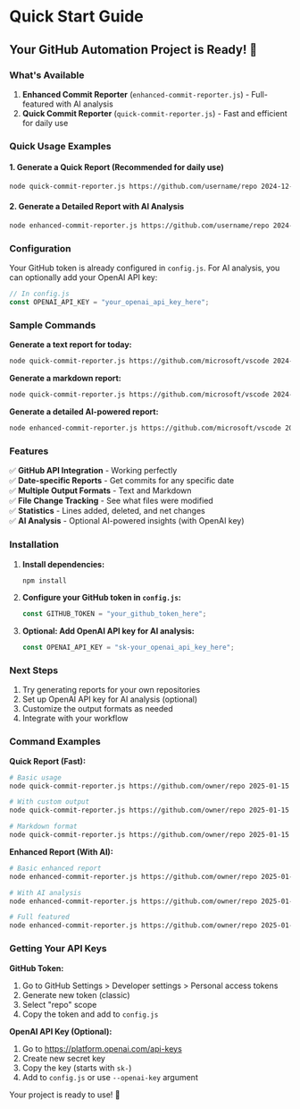 # Quick Start Guide

## Your GitHub Automation Project is Ready! 🚀

### What's Available

1. **Enhanced Commit Reporter** (`enhanced-commit-reporter.js`) - Full-featured with AI analysis
2. **Quick Commit Reporter** (`quick-commit-reporter.js`) - Fast and efficient for daily use

### Quick Usage Examples

#### 1. Generate a Quick Report (Recommended for daily use)
```bash
node quick-commit-reporter.js https://github.com/username/repo 2024-12-01 --format text --output my_report.txt
```

#### 2. Generate a Detailed Report with AI Analysis
```bash
node enhanced-commit-reporter.js https://github.com/username/repo 2024-12-01 --format markdown --output detailed_report.md --openai-key your_openai_key
```

### Configuration

Your GitHub token is already configured in `config.js`. For AI analysis, you can optionally add your OpenAI API key:

```javascript
// In config.js
const OPENAI_API_KEY = "your_openai_api_key_here";
```

### Sample Commands

**Generate a text report for today:**
```bash
node quick-commit-reporter.js https://github.com/microsoft/vscode 2024-12-01
```

**Generate a markdown report:**
```bash
node quick-commit-reporter.js https://github.com/microsoft/vscode 2024-12-01 --format markdown --output vscode_report.md
```

**Generate a detailed AI-powered report:**
```bash
node enhanced-commit-reporter.js https://github.com/microsoft/vscode 2024-12-01 --format markdown --output ai_report.md --openai-key sk-your_key_here
```

### Features

✅ **GitHub API Integration** - Working perfectly  
✅ **Date-specific Reports** - Get commits for any specific date  
✅ **Multiple Output Formats** - Text and Markdown  
✅ **File Change Tracking** - See what files were modified  
✅ **Statistics** - Lines added, deleted, and net changes  
✅ **AI Analysis** - Optional AI-powered insights (with OpenAI key)  

### Installation

1. **Install dependencies:**
   ```bash
   npm install
   ```

2. **Configure your GitHub token in `config.js`:**
   ```javascript
   const GITHUB_TOKEN = "your_github_token_here";
   ```

3. **Optional: Add OpenAI API key for AI analysis:**
   ```javascript
   const OPENAI_API_KEY = "sk-your_openai_api_key_here";
   ```

### Next Steps

1. Try generating reports for your own repositories
2. Set up OpenAI API key for AI analysis (optional)
3. Customize the output formats as needed
4. Integrate with your workflow

### Command Examples

**Quick Report (Fast):**
```bash
# Basic usage
node quick-commit-reporter.js https://github.com/owner/repo 2025-01-15

# With custom output
node quick-commit-reporter.js https://github.com/owner/repo 2025-01-15 --output my_report.txt

# Markdown format
node quick-commit-reporter.js https://github.com/owner/repo 2025-01-15 --format markdown --output report.md
```

**Enhanced Report (With AI):**
```bash
# Basic enhanced report
node enhanced-commit-reporter.js https://github.com/owner/repo 2025-01-15

# With AI analysis
node enhanced-commit-reporter.js https://github.com/owner/repo 2025-01-15 --openai-key sk-your_key_here

# Full featured
node enhanced-commit-reporter.js https://github.com/owner/repo 2025-01-15 --format markdown --output ai_report.md --openai-key sk-your_key_here
```

### Getting Your API Keys

**GitHub Token:**
1. Go to GitHub Settings > Developer settings > Personal access tokens
2. Generate new token (classic)
3. Select "repo" scope
4. Copy the token and add to `config.js`

**OpenAI API Key (Optional):**
1. Go to https://platform.openai.com/api-keys
2. Create new secret key
3. Copy the key (starts with `sk-`)
4. Add to `config.js` or use `--openai-key` argument

Your project is ready to use! 🎉
